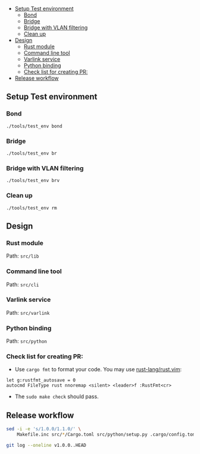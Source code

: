 
<!-- vim-markdown-toc GFM -->

* [Setup Test environment](#setup-test-environment)
    * [Bond](#bond)
    * [Bridge](#bridge)
    * [Bridge with VLAN filtering](#bridge-with-vlan-filtering)
    * [Clean up](#clean-up)
* [Design](#design)
    * [Rust module](#rust-module)
    * [Command line tool](#command-line-tool)
    * [Varlink service](#varlink-service)
    * [Python binding](#python-binding)
    * [Check list for creating PR:](#check-list-for-creating-pr)
* [Release workflow](#release-workflow)

<!-- vim-markdown-toc -->

## Setup Test environment

### Bond
`./tools/test_env bond`

### Bridge

`./tools/test_env br`

### Bridge with VLAN filtering

`./tools/test_env brv`

### Clean up

`./tools/test_env rm`

## Design

### Rust module

Path: `src/lib`

### Command line tool

Path: `src/cli`

### Varlink service

Path: `src/varlink`

### Python binding

Path: `src/python`

### Check list for creating PR:

 * Use `cargo fmt` to format your code. You may use
   [rust-lang/rust.vim][rust-vim]:
```vim
let g:rustfmt_autosave = 0
autocmd FileType rust nnoremap <silent> <leader>f :RustFmt<cr>
```
 * The `sudo make check` should pass.

## Release workflow

```bash
sed -i -e 's/1.0.0/1.1.0/' \
    Makefile.inc src/*/Cargo.toml src/python/setup.py .cargo/config.toml
```

```bash
git log --oneline v1.0.0..HEAD
```

[rust-vim]: https://github.com/rust-lang/rust.vim
